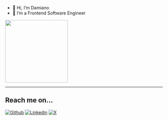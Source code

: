 - 👋 Hi, I’m Damiano
- 👀 I’m a Frontend Software Engineer

<a href="https://github.com/anuraghazra/github-readme-stats">
  <img height=200 align="center" src="https://github-readme-stats.vercel.app/api?username=damianocsl" />
</a>

---

## Reach me on...

[![Github](https://img.shields.io/badge/GitHub-100000?style=for-the-badge&logo=github&logoColor=white)](https://github.com/damianocsl)
[![Linkedin](https://img.shields.io/badge/LinkedIn-0077B5?style=for-the-badge&logo=linkedin&logoColor=white)](https://www.linkedin.com/in/damianocasula/)
[![X](https://img.shields.io/badge/Twitter-1DA1F2?style=for-the-badge&logo=twitter&logoColor=white)](https://twitter.com/damianocasula)
